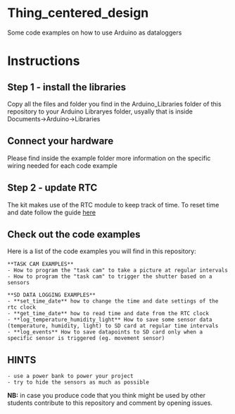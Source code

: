 # Thing_centered_design
Some code examples on how to use Arduino as dataloggers


# Instructions

## Step 1 - install the libraries
Copy all the files and folder you find in the Arduino_Libraries folder of this repository to your Arduino Libraryes folder, usyally that is inside Documents->Arduino->Libraries

## Connect your hardware
Please find inside the example folder more information on the specific wiring needed for each code example

## Step 2 - update RTC
The kit makes use of the RTC module to keep track of time. To reset time and date follow the guide [here](http://wiki.seeedstudio.com/Grove-RTC/)

## Check out the code examples
Here is a list of the code examples you will find in this repository:

	**TASK CAM EXAMPLES**
	- How to program the "task cam" to take a picture at regular intervals
	- How to program the "task cam" to trigger the shutter based on a sensors

	**SD DATA LOGGING EXAMPLES**
	- **set_time_date** how to change the time and date settings of the rtc clock
	- **get_time_date** how to read time and date from the RTC clock
	- **log_temperature_humidity_light** How to save some sensor data (temperature, humidity, light) to SD card at regular time intervals
	- **log_events** How to save datapoints to SD card only when a specific sensor is triggered (eg. movement sensor)

## HINTS
	- use a power bank to power your project
	- try to hide the sensors as much as possible

**NB:** in case you produce code that you think might be used by other students contribute to this repository and comment by opening issues.
